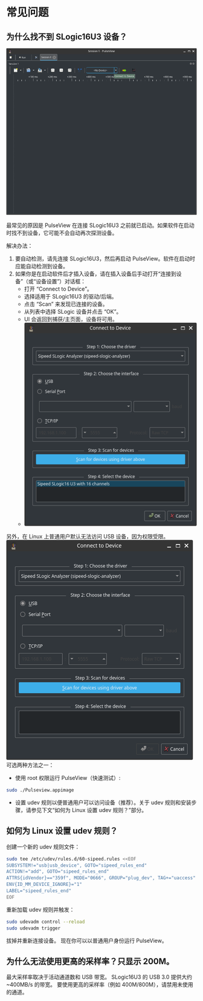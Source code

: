# 常见问题

## 为什么找不到 SLogic16U3 设备？

![No SLogic Device](../../../en/logic_analyzer/slogic16u3/assets/Screenshots/Screenshot_2025-09-26_11-40-49.png)

最常见的原因是 PulseView 在连接 SLogic16U3 之前就已启动。如果软件在启动时找不到设备，它可能不会自动再次探测设备。

解决办法：
1. 要自动检测，请先连接 SLogic16U3，然后再启动 PulseView。软件在启动时应能自动检测到设备。
2. 如果你是在启动软件后才插入设备，请在插入设备后手动打开“连接到设备”（或“设备设置”）对话框：
   - 打开 “Connect to Device”。
   - 选择适用于 SLogic16U3 的驱动/后端。
   - 点击 “Scan” 来发现已连接的设备。
   - 从列表中选择 SLogic 设备并点击 “OK”。
   - UI 会返回到捕获/主页面，设备将可用。
   - ![SLogic Found](../../../en/logic_analyzer/slogic16u3/assets/Screenshots/Screenshot_2025-09-26_11-41-22.png)

另外，在 Linux 上普通用户默认无法访问 USB 设备，因为权限受限。 ![Nothing Found](../../../en/logic_analyzer/slogic16u3/assets/Screenshots/Screenshot_2025-09-26_11-41-03.png)
可选两种方法之一：

- 使用 root 权限运行 PulseView（快速测试）:
```bash
sudo ./Pulseview.appimage
```
- 设置 udev 规则以便普通用户可以访问设备（推荐）。关于 udev 规则和安装步骤，请参见下文“如何为 Linux 设置 udev 规则？”部分。

## 如何为 Linux 设置 udev 规则？

创建一个新的 udev 规则文件：

```bash
sudo tee /etc/udev/rules.d/60-sipeed.rules <<EOF
SUBSYSTEM!="usb|usb_device", GOTO="sipeed_rules_end"
ACTION!="add", GOTO="sipeed_rules_end"
ATTRS{idVendor}=="359f", MODE="0666", GROUP="plug_dev", TAG+="uaccess"
ENV{ID_MM_DEVICE_IGNORE}="1"
LABEL="sipeed_rules_end"
EOF
```

重新加载 udev 规则并触发：

```bash
sudo udevadm control --reload
sudo udevadm trigger
```

拔掉并重新连接设备。
现在你可以以普通用户身份运行 PulseView。

## 为什么无法使用更高的采样率？只显示 200M。

最大采样率取决于活动通道数和 USB 带宽。
SLogic16U3 的 USB 3.0 提供大约 ~400MB/s 的带宽。
要使用更高的采样率（例如 400M/800M），请禁用未使用的通道。